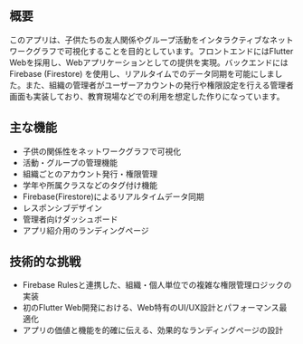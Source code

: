 ## 概要
このアプリは、子供たちの友人関係やグループ活動をインタラクティブなネットワークグラフで可視化することを目的としています。フロントエンドにはFlutter Webを採用し、Webアプリケーションとしての提供を実現。バックエンドにはFirebase (Firestore) を使用し、リアルタイムでのデータ同期を可能にしました。また、組織の管理者がユーザーアカウントの発行や権限設定を行える管理者画面も実装しており、教育現場などでの利用を想定した作りになっています。

## 主な機能
- 子供の関係性をネットワークグラフで可視化
- 活動・グループの管理機能
- 組織ごとのアカウント発行・権限管理
- 学年や所属クラスなどのタグ付け機能
- Firebase(Firestore)によるリアルタイムデータ同期
- レスポンシブデザイン
- 管理者向けダッシュボード
- アプリ紹介用のランディングページ

## 技術的な挑戦
- Firebase Rulesと連携した、組織・個人単位での複雑な権限管理ロジックの実装
- 初のFlutter Web開発における、Web特有のUI/UX設計とパフォーマンス最適化
- アプリの価値と機能を的確に伝える、効果的なランディングページの設計
